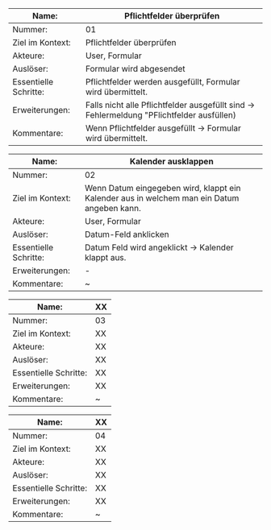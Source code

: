 | Name: | Pflichtfelder überprüfen |
|----------------------------|-----------------------------------|
| Nummer: | 01 |
| Ziel im Kontext: | Pflichtfelder überprüfen |
| Akteure: | User, Formular |
| Auslöser: | Formular wird abgesendet |
| Essentielle Schritte: | Pflichtfelder werden ausgefüllt, Formular wird übermittelt. |
| Erweiterungen: | Falls nicht alle Pflichtfelder ausgefüllt sind -> Fehlermeldung "PFlichtfelder ausfüllen) |
| Kommentare: | Wenn Pflichtfelder ausgefüllt -> Formular wird übermittelt. ||

| Name: | Kalender ausklappen  |
|----------------------------|-----------------------------------|
| Nummer: | 02 |
| Ziel im Kontext: | Wenn Datum eingegeben wird, klappt ein Kalender aus in welchem man ein Datum angeben kann. |
| Akteure: | User, Formular |
| Auslöser: | Datum-Feld anklicken |
| Essentielle Schritte: | Datum Feld wird angeklickt -> Kalender klappt aus. |
| Erweiterungen: | - |
| Kommentare: | ~ ||

| Name: | XX |
|----------------------------|-----------------------------------|
| Nummer: | 03 |
| Ziel im Kontext: | XX |
| Akteure: | XX |
| Auslöser: | XX |
| Essentielle Schritte: | XX |
| Erweiterungen: | XX |
| Kommentare: | ~ ||

| Name: | XX |
|----------------------------|-----------------------------------|
| Nummer: | 04 |
| Ziel im Kontext: | XX |
| Akteure: | XX |
| Auslöser: | XX |
| Essentielle Schritte: | XX |
| Erweiterungen: | XX |
| Kommentare: | ~ ||
